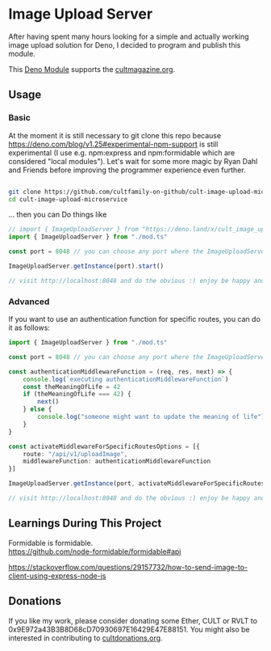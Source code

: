 # Image Upload Server
After having spent many hours looking for a simple and actually working image upload solution for Deno, I decided to program and publish this module. 

This [Deno Module](https://deno.land/x/cult_image_upload_server) supports the [cultmagazine.org](https://cultmagazine.org).  


## Usage

### Basic
At the moment it is still necessary to git clone this repo because https://deno.com/blog/v1.25#experimental-npm-support is still experimental (I use e.g. npm:express and npm:formidable which are considered "local modules"). Let's wait for some more magic by Ryan Dahl and Friends before improving the programmer experience even further. 

```sh

git clone https://github.com/cultfamily-on-github/cult-image-upload-microservice.git
cd cult-image-upload-microservice

```

... then you can Do things like 

```ts
// import { ImageUploadServer } from "https://deno.land/x/cult_image_upload_server/mod.ts" // not yet working because e.g. npm:express is seen as a local module
import { ImageUploadServer } from "./mod.ts"

const port = 8048 // you can choose any port where the ImageUploadServer shall serve

ImageUploadServer.getInstance(port).start()

// visit http://localhost:8048 and do the obvious :) enjoy be happy and support the CULT

```

### Advanced 
If you want to use an authentication function for specific routes, you can do it as follows:
```ts
import { ImageUploadServer } from "./mod.ts"

const port = 8048 // you can choose any port where the ImageUploadServer shall serve

const authenticationMiddlewareFunction = (req, res, next) => {
    console.log(`executing authenticationMiddlewareFunction`)
    const theMeaningOfLife = 42
    if (theMeaningOfLife === 42) {
        next()
    } else {
        console.log("someone might want to update the meaning of life")
    }
}

const activateMiddlewareForSpecificRoutesOptions = [{
    route: "/api/v1/uploadImage",
    middlewareFunction: authenticationMiddlewareFunction
}]

ImageUploadServer.getInstance(port, activateMiddlewareForSpecificRoutesOptions).start()

// visit http://localhost:8048 and do the obvious :) enjoy be happy and support the CULT

```

## Learnings During This Project
Formidable is formidable.  
https://github.com/node-formidable/formidable#api

https://stackoverflow.com/questions/29157732/how-to-send-image-to-client-using-express-node-js


## Donations
If you like my work, please consider donating some Ether, CULT or RVLT to 0x9E972a43B3B8D68cD70930697E16429E47E88151.
You might also be interested in contributing to [cultdonations.org](https://cultdonations.org).